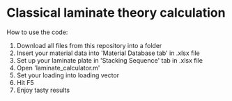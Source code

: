 # Classical laminate theory calculation

How to use the code:
1. Download all files from this repository into a folder
2. Insert your material data into 'Material Database tab' in .xlsx file
3. Set up your laminate plate in 'Stacking Sequence' tab in .xlsx file
4. Open 'laminate_calculator.m' 
5. Set your loading into loading vector
6. Hit F5
7. Enjoy tasty results
